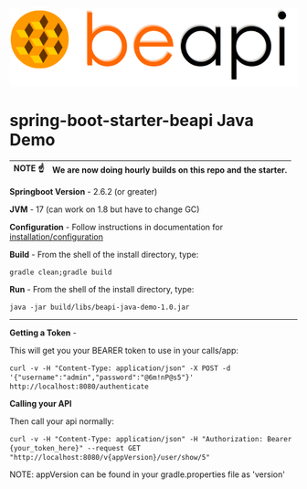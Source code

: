 ![alt text](https://github.com/orubel/logos/blob/master/beapi_logo_large.png)
# spring-boot-starter-beapi Java Demo

|  NOTE :point_up:    | We are now doing hourly builds on this repo and the starter. |
|---------------|:------------------------|

**Springboot Version** - 2.6.2 (or greater)

**JVM** - 17 (can work on 1.8 but have to change GC)

**Configuration** -  Follow instructions in documentation for [installation/configuration](https://beapi-io.github.io/spring-boot-starter-beapi/index.html#section-2)


**Build** - From the shell of the install directory, type:
```
gradle clean;gradle build
 ```
 
 **Run** - From the shell of the install directory, type:
 ```
 java -jar build/libs/beapi-java-demo-1.0.jar
 ```
 ---
**Getting a Token** - 

This will get you your BEARER token to use in your calls/app:
```
curl -v -H "Content-Type: application/json" -X POST -d '{"username":"admin","password":"@6m!nP@s5"}' http://localhost:8080/authenticate
```

  
**Calling your API**

Then call your api normally:
```
curl -v -H "Content-Type: application/json" -H "Authorization: Bearer {your_token_here}" --request GET "http://localhost:8080/v{appVersion}/user/show/5"
```
NOTE:  appVersion can be found in your gradle.properties file as 'version'  





